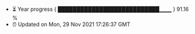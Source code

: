 - ⏳ Year progress { ███████████████████████████▁▁▁ } 91.16 %
- ⏰ Updated on Mon, 29 Nov 2021 17:26:37 GMT

